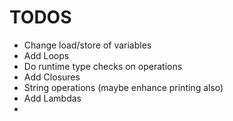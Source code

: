 # TODOS

- Change load/store of variables
- Add Loops
- Do runtime type checks on operations
- Add Closures
- String operations (maybe enhance printing also)
- Add Lambdas
- 
